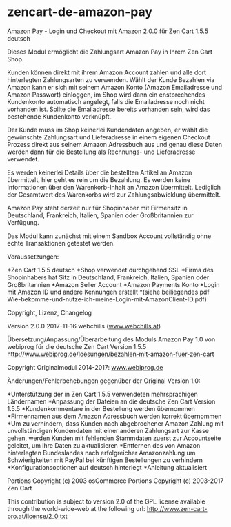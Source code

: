 # zencart-de-amazon-pay
Amazon Pay - Login und Checkout mit Amazon 2.0.0 für Zen Cart 1.5.5 deutsch

Dieses Modul ermöglicht die Zahlungsart Amazon Pay in Ihrem Zen Cart Shop.

Kunden können direkt mit ihrem Amazon Account zahlen und alle dort hinterlegten Zahlungsarten zu verwenden.
Wählt der Kunde Bezahlen via Amazon kann er sich mit seinem Amazon Konto (Amazon Emailadresse und Amazon Passwort) einloggen, im Shop wird dann ein enstprechendes Kundenkonto automatisch angelegt, falls die Emailadresse noch nicht vorhanden ist.
Sollte die Emailadresse bereits vorhanden sein, wird das bestehende Kundenkonto verknüpft.

Der Kunde muss im Shop keinerlei Kundendaten angeben, er wählt die gewünschte Zahlungsart und Lieferadresse in einem eigenen Checkout Prozess direkt aus seinem Amazon Adressbuch aus und genau diese Daten werden dann für die Bestellung als Rechnungs- und Lieferadresse verwendet.

Es werden keinerlei Details über die bestellten Artikel an Amazon übermittelt, hier geht es rein um die Bezahlung. Es werden keine Informationen über den Warenkorb-Inhalt an Amazon übermittelt. Lediglich der Gesamtwert des Warenkorbs wird zur Zahlungsabwicklung übermittelt.

Amazon Pay steht derzeit nur für Shopinhaber mit Firmensitz in Deutschland, Frankreich, Italien, Spanien oder Großbritannien zur Verfügung.

Das Modul kann zunächst mit einem Sandbox Account vollständig ohne echte Transaktionen getestet werden.

Voraussetzungen:

*Zen Cart 1.5.5 deutsch
*Shop verwendet durchgehend SSL
*Firma des Shopinhabers hat Sitz in Deutschland, Frankreich, Italien, Spanien oder Großbritannien
*Amazon Seller Account
*Amazon Payments Konto
*Login mit Amazon ID und andere Kennungen erstellt
*(siehe beiliegendes pdf Wie-bekomme-und-nutze-ich-meine-Login-mit-AmazonClient-ID.pdf)

Copyright, Lizenz, Changelog

Version 2.0.0
2017-11-16
webchills (www.webchills.at)

Übersetzung/Anpassung/Überarbeitung des Moduls Amazon Pay 1.0 von webiprog für die deutsche Zen Cart Version 1.5.5
http://www.webiprog.de/loesungen/bezahlen-mit-amazon-fuer-zen-cart

Copyright Originalmodul 2014-2017:
www.webiprog.de

Änderungen/Fehlerbehebungen gegenüber der Original Version 1.0:

*Unterstützung der in Zen Cart 1.5.5 verwendeten mehrsprachigen Ländernamen
*Anpassung der Dateien an die deutsche Zen Cart Version 1.5.5
*Kundenkommentare in der Bestellung werden übernommen
*Firmennamen aus dem Amazon Adressbuch werden korrekt übernommen
*Um zu verhindern, dass Kunden nach abgebrochener Amazon Zahlung mit unvollständigen Kundendaten mit einer anderen Zahlungsart zur Kasse gehen, werden Kunden mit fehlenden Stammdaten zuerst zur Accountseite geleitet, um ihre Daten zu aktualisieren
*Entfernen des von Amazon hinterlegten Bundeslandes nach erfolgreicher Amazonzahlung um Schwierigkeiten mit PayPal bei künftigen Bestellungen zu verhindern
*Konfigurationsoptionen auf deutsch hinterlegt
*Anleitung aktualisiert

Portions Copyright (c) 2003 osCommerce
Portions Copyright (c) 2003-2017 Zen Cart

This contribution is subject to version 2.0 of the GPL license available through the world-wide-web at the following url:
http://www.zen-cart-pro.at/license/2_0.txt
